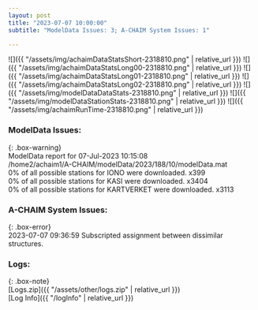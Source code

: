 ```yaml
---
layout: post
title: "2023-07-07 10:00:00"
subtitle: "ModelData Issues: 3; A-CHAIM System Issues: 1"

---
```


![]({{ "/assets/img/achaimDataStatsShort-2318810.png" | relative_url }})
![]({{ "/assets/img/achaimDataStatsLong00-2318810.png" | relative_url }})
![]({{ "/assets/img/achaimDataStatsLong01-2318810.png" | relative_url }})
![]({{ "/assets/img/achaimDataStatsLong02-2318810.png" | relative_url }})
![]({{ "/assets/img/modelDataDataStats-2318810.png" | relative_url }})
![]({{ "/assets/img/modelDataStationStats-2318810.png" | relative_url }})
![]({{ "/assets/img/achaimRunTime-2318810.png" | relative_url }})


### ModelData Issues:  
  
{: .box-warning}  
 ModelData report for 07-Jul-2023 10:15:08   
 /home2/achaim1/A-CHAIM/modelData/2023/188/10/modelData.mat   
 0% of all possible stations for IONO were downloaded. x399   
 0% of all possible stations for KASI were downloaded. x3404   
 0% of all possible stations for KARTVERKET were downloaded. x3113   
  
### A-CHAIM System Issues:  
  
{: .box-error}  
2023-07-07 09:36:59 Subscripted assignment between dissimilar structures.  

### Logs:  
  
{: .box-note}  
[Logs.zip]({{ "/assets/other/logs.zip" | relative_url }})  
[Log Info]({{ "/logInfo" | relative_url }})  

